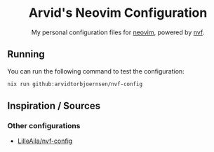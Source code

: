 <div align="center">

# Arvid's Neovim Configuration

My personal configuration files for [neovim](https://neovim.io/), powered by [nvf](https://github.com/NotAShelf/nvf).

</div>

## Running

You can run the following command to test the configuration:

```bash
nix run github:arvidtorbjoernsen/nvf-config
```

## Inspiration / Sources

### Other configurations

- [LilleAila/nvf-config](https://github.com/LilleAila/nvf-config)
